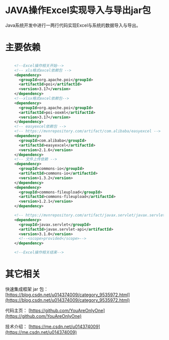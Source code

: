 # JAVA操作Excel实现导入与导出jar包

Java系统开发中进行一两行代码实现Excel与系统的数据导入与导出。

# 主要依赖

```xml

    <!--Excel操作相关开始-->
    <!-- xls格式excel依赖包 -->
    <dependency>
      <groupId>org.apache.poi</groupId>
      <artifactId>poi</artifactId>
      <version>3.17</version>
    </dependency>
    <!--xlsx格式excel依赖包-->
    <dependency>
      <groupId>org.apache.poi</groupId>
      <artifactId>poi-ooxml</artifactId>
      <version>3.17</version>
    </dependency>
    <!-- easyexcel依赖包 -->
    <!-- https://mvnrepository.com/artifact/com.alibaba/easyexcel -->
    <dependency>
      <groupId>com.alibaba</groupId>
      <artifactId>easyexcel</artifactId>
      <version>2.1.6</version>
    </dependency>
    <!-- 文件上传依赖 -->
    <dependency>
      <groupId>commons-io</groupId>
      <artifactId>commons-io</artifactId>
      <version>1.3.2</version>
    </dependency>
    <dependency>
      <groupId>commons-fileupload</groupId>
      <artifactId>commons-fileupload</artifactId>
      <version>1.2.1</version>
    </dependency>

    <!-- https://mvnrepository.com/artifact/javax.servlet/javax.servlet-api -->
    <dependency>
      <groupId>javax.servlet</groupId>
      <artifactId>javax.servlet-api</artifactId>
      <version>3.1.0</version>
      <!--<scope>provided</scope>-->
    </dependency>

    <!--Excel操作相关结束-->

```

# 其它相关

快速集成框架 jar 包：
[https://blog.csdn.net/u014374009/category_9535972.html](https://blog.csdn.net/u014374009/category_9535972.html)

代码主页：
[https://github.com/YouAreOnlyOne](https://github.com/YouAreOnlyOne)


技术介绍：
[https://me.csdn.net/u014374009](https://me.csdn.net/u014374009)
